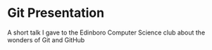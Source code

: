 # Git Presentation

A short talk I gave to the Edinboro Computer Science club about the wonders of
Git and GitHub
